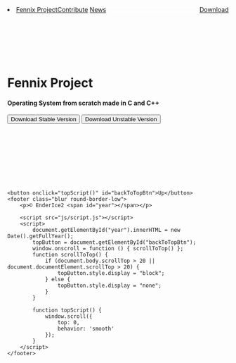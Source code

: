 <html>

<head>
    <title>Fennix Project</title>
    <link rel="stylesheet" href="css/style.css">
    <link rel='stylesheet' href='https://cdnjs.cloudflare.com/ajax/libs/font-awesome/6.1.1/css/all.min.css'>
    <link rel="icon" href="assets/favicon.png">
</head>

<body ondragstart="return false;" ondrop="return false;">
    <div class="navbar round-border-low" style="backdrop-filter: blur(5px);">
        <li style="float:left"><a class="active_f blur" href="/">Fennix Project</a></li>
        <a href="#contribute"><i class="fa-brands fa-git-alt"></i> Contribute</a>
        <a href="#news"><i class="fa-regular fa-newspaper"></i> News</a>
        <a style="float:right" href="https://github.com/EnderIce2/FennixProject/actions"><i class="fa-solid fa-download"></i> Download</a>
    </div>
    <div class="header" style="background-image: url(assets/2022-05-24_01-10.png);">
        <br><br><br><br><br><br>
        <h1 class="on-background-text move-to-middle gradienttext">Fennix Project</h1>
        <h4 class="on-background-text move-to-middle">Operating System from scratch made in C and C++</h4>
        <button class="button round-border-med" style="backdrop-filter: blur(5px); cursor: pointer;" onclick="window.location.href='https://github.com/EnderIce2/FennixProject/actions'">Download Stable Version</button>
        <button class="button round-border-med" style="backdrop-filter: blur(5px); cursor: pointer;" onclick="window.location.href='https://github.com/EnderIce2/FennixProject/actions'">Download Unstable Version</button>
        <br><br><br><br><br><br><br><br><br>
    </div>

    <button onclick="topScript()" id="backToTopBtn">Up</button>
    <footer class="blur round-border-low">
        <p>© EnderIce2 <span id="year"></span></p>

        <script src="js/script.js"></script>
        <script>
            document.getElementById("year").innerHTML = new Date().getFullYear();
            topButton = document.getElementById("backToTopBtn");
            window.onscroll = function () { scrollToTop() };
            function scrollToTop() {
                if (document.body.scrollTop > 20 || document.documentElement.scrollTop > 20) {
                    topButton.style.display = "block";
                } else {
                    topButton.style.display = "none";
                }
            }

            function topScript() {
                window.scroll({
                    top: 0,
                    behavior: 'smooth'
                });
            }
        </script>
    </footer>
</body>

</html>
